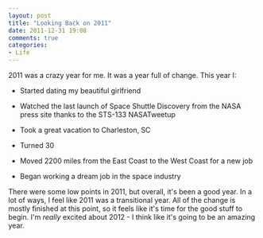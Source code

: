 ```yaml
---
layout: post
title: "Looking Back on 2011"
date: 2011-12-31 19:08
comments: true
categories: 
- Life
---
```

2011 was a crazy year for me.  It was a year full of change.  This year I:

- Started dating my beautiful girlfriend

- Watched the last launch of Space Shuttle Discovery from the NASA press site thanks to the STS-133 NASATweetup

- Took a great vacation to Charleston, SC

- Turned 30

- Moved 2200 miles from the East Coast to the West Coast for a new job

- Began working a dream job in the space industry

There were some low points in 2011, but overall, it's been a good year.  In a lot of ways, I feel like 2011 was a transitional year.  All of the change is mostly finished at this point, so it feels like it's time for the good stuff to begin.  I'm *really* excited about 2012 - I think like it's going to be an amazing year.
